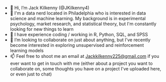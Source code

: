 - 👋  Hi, I’m Jack Kilkenny (@JKilkenny4)
- 👀  I'm a data nerd located in Philadelphia who is interested in data science and machine learning. My background is in experimental psychology, market research, and statistical theory, but I'm constantly looking for new things to learn
- 🌱  I have experience coding / working in R, Python, SQL, and SPSS
- 💞️  I’m looking to collaborate on just about anything, but I've recently become interested in exploring unsupervised and reinforcement learning models
- 📫  Feel free to shoot me an email at Jackkilkenny225@gmail.com if you ever want to get in touch with me (either about a project you want to collaborate on, some thoughts you have on a project I've uploaded here, or even just to chat)

